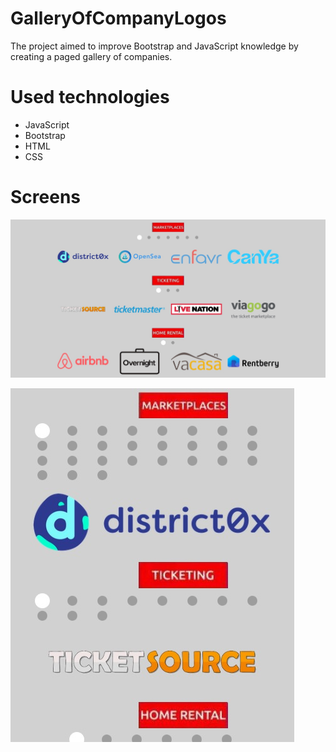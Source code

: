# GalleryOfCompanyLogos

The project aimed to improve Bootstrap and JavaScript knowledge by creating a paged gallery of companies.

# Used technologies

 - JavaScript
 - Bootstrap
 - HTML
 - CSS
 
 # Screens

![widok dla PC](https://github.com/justam92/GalleryOfCompanyLogos/blob/master/img/screensForReadMe/gallery1.jpg)

![widok dla telefonu](https://github.com/justam92/GalleryOfCompanyLogos/blob/master/img/screensForReadMe/gallery2.jpg)
